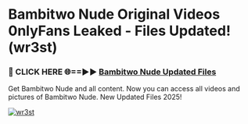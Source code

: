# Bambitwo Nude Original Videos 0nlyFans Leaked - Files Updated! (wr3st)

<h3>🔴 CLICK HERE 🌐==►► <a href="https://tinyurl.com/y5r63du9" rel="nofollow">Bambitwo Nude Updated Files</a></h3>

Get Bambitwo Nude and all content. Now you can access all videos and pictures of Bambitwo Nude. New Updated Files 2025!

[![wr3st](https://i.imgur.com/UVo9nyh.gif)](https://tinyurl.com/y5r63du9)